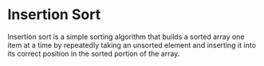 # Insertion Sort

Insertion sort is a simple sorting algorithm that builds a sorted array one item at a time by repeatedly taking an unsorted element and inserting it into its correct position in the sorted portion of the array.